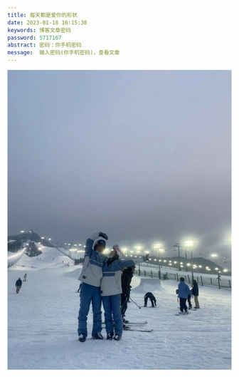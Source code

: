 ```yaml
---
title: 每天都是爱你的形状
date: 2023-01-18 16:15:30
keywords: 博客文章密码
password: 5717167
abstract: 密码：你手机密码
message:  输入密码(你手机密码)，查看文章
---
```


![微信图片_20230201112226](../ImgSource/%E5%BE%AE%E4%BF%A1%E5%9B%BE%E7%89%87_20230201112226.jpg)
